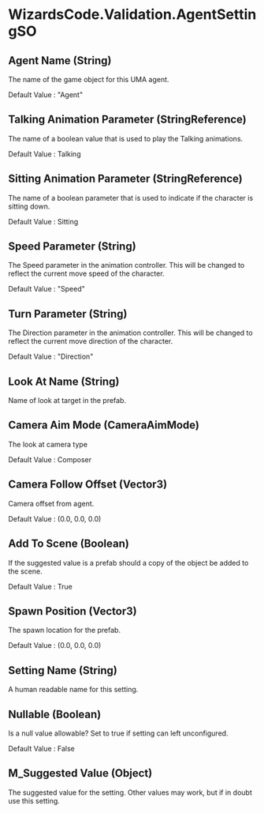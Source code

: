 # WizardsCode.Validation.AgentSettingSO

## Agent Name (String)

The name of the game object for this UMA agent.

Default Value     : "Agent"


## Talking Animation Parameter (StringReference)

The name of a boolean value that is used to play the Talking animations.

Default Value     : Talking


## Sitting Animation Parameter (StringReference)

The name of a boolean parameter that is used to indicate if the character is sitting down.

Default Value     : Sitting


## Speed Parameter (String)

The Speed parameter in the animation controller. This will be changed to reflect the current move speed of the character.

Default Value     : "Speed"


## Turn Parameter (String)

The Direction parameter in the animation controller. This will be changed to reflect the current move direction of the character.

Default Value     : "Direction"


## Look At Name (String)

Name of look at target in the prefab.


## Camera Aim Mode (CameraAimMode)

The look at camera type

Default Value     : Composer


## Camera Follow Offset (Vector3)

Camera offset from agent.

Default Value     : (0.0, 0.0, 0.0)


## Add To Scene (Boolean)

If the suggested value is a prefab should a copy of the object be added to the scene.

Default Value     : True


## Spawn Position (Vector3)

The spawn location for the prefab.

Default Value     : (0.0, 0.0, 0.0)


## Setting Name (String)

A human readable name for this setting.


## Nullable (Boolean)

Is a null value allowable? Set to true if setting can left unconfigured.

Default Value     : False


## M_Suggested Value (Object)

The suggested value for the setting. Other values may work, but if in doubt use this setting.

